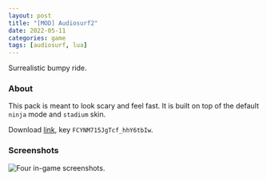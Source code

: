 ```yaml
---
layout: post
title: "[MOD] Audiosurf2"
date: 2022-05-11
categories: game
tags: [audiosurf, lua]
---
```


Surrealistic bumpy ride.

<!--more-->

### About

This pack is meant to look scary and feel fast. It is built on top of the default `ninja` mode and `stadium` skin.

Download [link](https://mega.nz/folder/OAVT0SbC "MEGA shared folder"), key `FCYNM715JgTcf_hhY6tbIw`.

### Screenshots

![Four in-game screenshots.](/assets/2022-05-11-skin-audiosurf2.png)